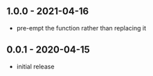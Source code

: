## 1.0.0 - 2021-04-16

- pre-empt the function rather than replacing it

## 0.0.1 - 2020-04-15

- initial release
